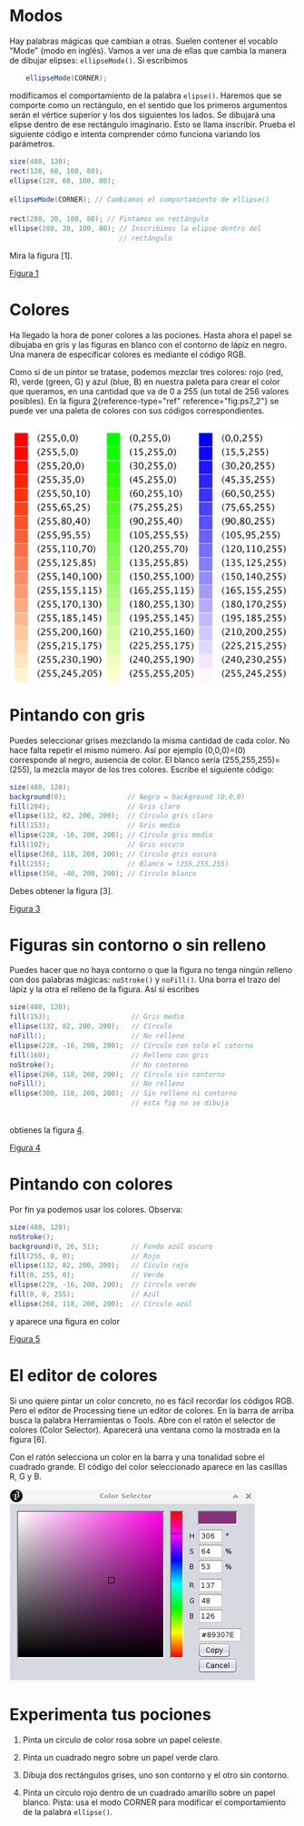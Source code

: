 # Modos

Hay palabras mágicas que cambian a otras. Suelen contener el vocablo
"Mode" (modo en inglés). Vamos a ver una de ellas que cambia la manera
de dibujar elipses: `ellipseMode()`. Si escribimos

``` java
    ellipseMode(CORNER);
```

modificamos el comportamiento de la palabra `elipse()`. Haremos que se
comporte como un rectángulo, en el sentido que los primeros argumentos
serán el vértice superior y los dos siguientes los lados. Se dibujará
una elipse dentro de ese rectángulo imaginario. Esto se llama inscribir.
Prueba el siguiente código e intenta comprender cómo funciona variando
los parámetros.

``` java
size(480, 120);
rect(120, 60, 100, 80);
ellipse(120, 60, 100, 80);

ellipseMode(CORNER); // Cambiamos el comportamiento de ellipse()

rect(280, 20, 100, 80); // Pintamos un rectángulo
ellipse(280, 20, 100, 80); // Inscribimos la elipse dentro del 
                           // rectángulo
```

Mira la figura [1].

[Figura 1](pictures/ps7_1.png)

# Colores

Ha llegado la hora de poner colores a las pociones. Hasta ahora el papel
se dibujaba en gris y las figuras en blanco con el contorno de lápiz en
negro. Una manera de especificar colores es mediante el código RGB.

Como si de un pintor se tratase, podemos mezclar tres colores: rojo
(red, R), verde (green, G) y azul (blue, B) en nuestra paleta para crear
el color que queramos, en una cantidad que va de 0 a 255 (un total de
256 valores posibles). En la figura [2](#fig:ps7_2){reference-type="ref"
reference="fig:ps7_2"} se puede ver una paleta de colores con sus
códigos correspondientes.

![Figura 2](pictures/ps7_2.png)

# Pintando con gris

Puedes seleccionar grises mezclando la misma cantidad de cada color. No
hace falta repetir el mismo número. Así por ejemplo (0,0,0)=(0)
corresponde al negro, ausencia de color. El blanco sería
(255,255,255)=(255), la mezcla mayor de los tres colores. Escribe el
siguiente código:

``` java
size(480, 120);
background(0);               // Negro = background (0,0,0)
fill(204);                   // Gris claro
ellipse(132, 82, 200, 200);  // Círculo gris claro
fill(153);                   // Gris medio
ellipse(228, -16, 200, 200); // Círculo gris medio
fill(102);                   // Gris oscuro
ellipse(268, 118, 200, 200); // Círculo gris oscuro
fill(255);                   // Blanco = (255,255,255)
ellipse(350, -40, 200, 200); // Círculo blanco
```

Debes obtener la figura [3].

[Figura 3](pictures/ps7_3.png)

# Figuras sin contorno o sin relleno

Puedes hacer que no haya contorno o que la figura no tenga ningún
relleno con dos palabras mágicas: `noStroke()` y `noFill()`. Una borra
el trazo del lápiz y la otra el relleno de la figura. Así si escribes

``` java
size(480, 120);
fill(153);                    // Gris medio
ellipse(132, 82, 200, 200);   // Círculo 
noFill();                     // No relleno
ellipse(228, -16, 200, 200);  // Círculo con solo el cotorno
fill(160);                    // Relleno con gris 
noStroke();                   // No contorno
ellipse(268, 118, 200, 200);  // Círculo sin contorno
noFill();                     // No relleno
ellipse(300, 118, 200, 200);  // Sin relleno ni contorno
                              // esta fig no se dibuja
                                  
```

obtienes la figura [4](#fig:ps7_4).

[Figura 4](pictures/ps7_4.png)

# Pintando con colores

Por fin ya podemos usar los colores. Observa:

``` java
size(480, 120);
noStroke();
background(0, 26, 51);        // Fondo azúl oscuro
fill(255, 0, 0);              // Rojo
ellipse(132, 82, 200, 200);   // Cículo rojo
fill(0, 255, 0);              // Verde
ellipse(228, -16, 200, 200);  // Círculo verde
fill(0, 0, 255);              // Azúl
ellipse(268, 118, 200, 200);  // Círculo azúl
```

y aparece una figura en color

[Figura 5](pictures/ps7_5.png)

# El editor de colores

Si uno quiere pintar un color concreto, no es fácil recordar los códigos
RGB. Pero el editor de Processing tiene un editor de colores. En la
barra de arriba busca la palabra Herramientas o Tools. Abre con el ratón
el selector de colores (Color Selector). Aparecerá una ventana como la
mostrada en la figura [6].

Con el ratón selecciona un color en la barra y una tonalidad sobre el
cuadrado grande. El código del color seleccionado aparece en las
casillas R, G y B.

![Figura 6](pictures/selectorcolores.png)

# Experimenta tus pociones

1.  Pinta un círculo de color rosa sobre un papel celeste.

2.  Pinta un cuadrado negro sobre un papel verde claro.

3.  Dibuja dos rectángulos grises, uno son contorno y el otro sin
    contorno.

4.  Pinta un círculo rojo dentro de un cuadrado amarillo sobre un papel
    blanco. Pista: usa el modo CORNER para modificar el comportamiento
    de la palabra `ellipse()`.

